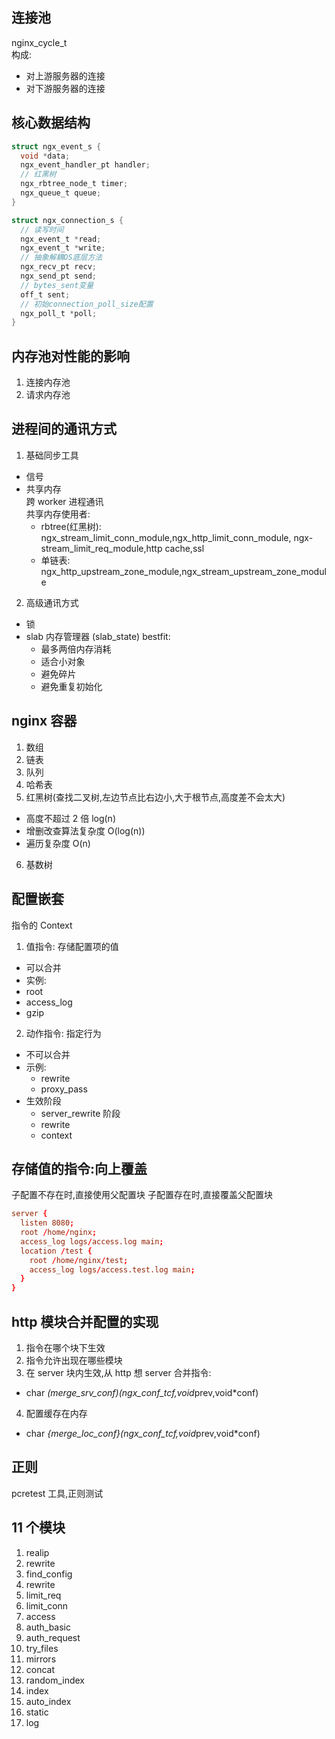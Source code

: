 ## 连接池

nginx_cycle_t  
构成:

- 对上游服务器的连接
- 对下游服务器的连接

## 核心数据结构

```c
struct ngx_event_s {
  void *data;
  ngx_event_handler_pt handler;
  // 红黑树
  ngx_rbtree_node_t timer;
  ngx_queue_t queue;
}

struct ngx_connection_s {
  // 读写时间
  ngx_event_t *read;
  ngx_event_t *write;
  // 抽象解耦OS底层方法
  ngx_recv_pt recv;
  ngx_send_pt send;
  // bytes_sent变量
  off_t sent;
  // 初始connection_poll_size配置
  ngx_poll_t *poll;
}
```

## 内存池对性能的影响

1.  连接内存池
2.  请求内存池

## 进程间的通讯方式

1. 基础同步工具

- 信号
- 共享内存  
  跨 worker 进程通讯  
  共享内存使用者:
  - rbtree(红黑树): ngx_stream_limit_conn_module,ngx_http_limit_conn_module, ngx-stream_limit_req_module,http cache,ssl
  - 单链表: ngx_http_upstream_zone_module,ngx_stream_upstream_zone_module

2. 高级通讯方式

- 锁
- slab 内存管理器 (slab_state)
  bestfit:
  - 最多两倍内存消耗
  - 适合小对象
  - 避免碎片
  - 避免重复初始化

## nginx 容器

1. 数组
2. 链表
3. 队列
4. 哈希表
5. 红黑树(查找二叉树,左边节点比右边小,大于根节点,高度差不会太大)

- 高度不超过 2 倍 log(n)
- 增删改查算法复杂度 O(log(n))
- 遍历复杂度 O(n)

6. 基数树

## 配置嵌套

指令的 Context

1. 值指令: 存储配置项的值

- 可以合并
- 实例:
- root
- access_log
- gzip

2. 动作指令: 指定行为

- 不可以合并
- 示例:
  - rewrite
  - proxy_pass
- 生效阶段
  - server_rewrite 阶段
  - rewrite
  - context

## 存储值的指令:向上覆盖

子配置不存在时,直接使用父配置块
子配置存在时,直接覆盖父配置块

```conf
server {
  listen 8080;
  root /home/nginx;
  access_log logs/access.log main;
  location /test {
    root /home/nginx/test;
    access_log logs/access.test.log main;
  }
}
```

## http 模块合并配置的实现

1. 指令在哪个块下生效
1. 指令允许出现在哪些模块
1. 在 server 块内生效,从 http 想 server 合并指令:

- char *(*merge_srv_conf)(ngx_conf_t*cf,void*prev,void\*conf)

4. 配置缓存在内存

- char *{*merge_loc_conf}(ngx_conf_t*cf,void*prev,void\*conf)

## 正则

pcretest 工具,正则测试

## 11 个模块

<!-- postread -->

1. realip
2. rewrite
3. find_config
4. rewrite
   <!-- preaccess -->
5. limit_req
6. limit_conn
   <!-- access 请求是否可以继续向下访问 -->
7. access
8. auth_basic
9. auth_request
   <!-- precontent -->
10. try_files
11. mirrors
    <!-- content -->
12. concat
13. random_index
14. index
15. auto_index
16. static
    <!-- log -->
17. log
